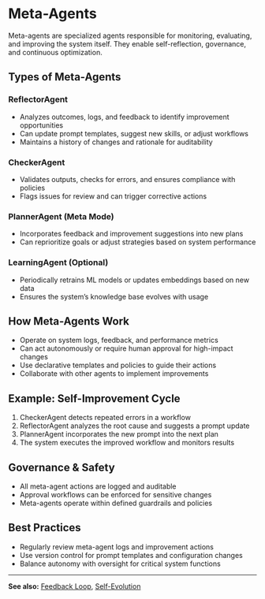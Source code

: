 # Meta-Agents

Meta-agents are specialized agents responsible for monitoring, evaluating, and improving the system itself. They enable self-reflection, governance, and continuous optimization.

## Types of Meta-Agents

### ReflectorAgent
- Analyzes outcomes, logs, and feedback to identify improvement opportunities
- Can update prompt templates, suggest new skills, or adjust workflows
- Maintains a history of changes and rationale for auditability

### CheckerAgent
- Validates outputs, checks for errors, and ensures compliance with policies
- Flags issues for review and can trigger corrective actions

### PlannerAgent (Meta Mode)
- Incorporates feedback and improvement suggestions into new plans
- Can reprioritize goals or adjust strategies based on system performance

### LearningAgent (Optional)
- Periodically retrains ML models or updates embeddings based on new data
- Ensures the system’s knowledge base evolves with usage

## How Meta-Agents Work
- Operate on system logs, feedback, and performance metrics
- Can act autonomously or require human approval for high-impact changes
- Use declarative templates and policies to guide their actions
- Collaborate with other agents to implement improvements

## Example: Self-Improvement Cycle
1. CheckerAgent detects repeated errors in a workflow
2. ReflectorAgent analyzes the root cause and suggests a prompt update
3. PlannerAgent incorporates the new prompt into the next plan
4. The system executes the improved workflow and monitors results

## Governance & Safety
- All meta-agent actions are logged and auditable
- Approval workflows can be enforced for sensitive changes
- Meta-agents operate within defined guardrails and policies

## Best Practices
- Regularly review meta-agent logs and improvement actions
- Use version control for prompt templates and configuration changes
- Balance autonomy with oversight for critical system functions

---

**See also:** [Feedback Loop](feedback-loop.md), [Self-Evolution](self-evolution.md)

